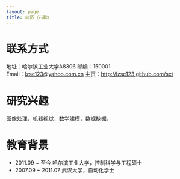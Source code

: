 ```yaml
---
layout: page
title: 简历（石聪）
---
```


# 联系方式

地址：哈尔滨工业大学A8306	邮编：150001  
Email：lzsc123@yahoo.com.cn 主页：<http://lzsc123.github.com/sc/>

# 研究兴趣

图像处理，机器视觉，数学建模，数据挖掘，

# 教育背景

- 2011.09 ~ 至今	哈尔滨工业大学，控制科学与工程硕士
- 2007.09 ~ 2011.07 武汉大学，自动化学士


